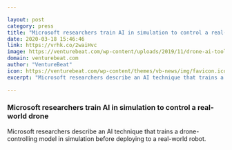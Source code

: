 ```yaml
---

layout: post
category: press
title: "Microsoft researchers train AI in simulation to control a real-world drone"
date: 2020-03-18 15:46:46
link: https://vrhk.co/2waiHvc
image: https://venturebeat.com/wp-content/uploads/2019/11/drone-ai-tools-vs-weapons.jpg?w=1200&strip=all
domain: venturebeat.com
author: "VentureBeat"
icon: https://venturebeat.com/wp-content/themes/vb-news/img/favicon.ico
excerpt: "Microsoft researchers describe an AI technique that trains a drone-controlling model in simulation before deploying to a real-world robot."

---
```


### Microsoft researchers train AI in simulation to control a real-world drone

Microsoft researchers describe an AI technique that trains a drone-controlling model in simulation before deploying to a real-world robot.